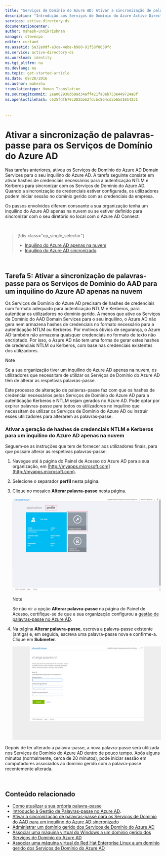 ```yaml
---
title: "Serviços de Domínio do Azure AD: Ativar a sincronização de palavras-passe | Microsoft Docs"
description: "Introdução aos Serviços de Domínio do Azure Active Directory"
services: active-directory-ds
documentationcenter: 
author: mahesh-unnikrishnan
manager: stevenpo
editor: curtand
ms.assetid: 5a32a0df-a3ca-4ebe-b980-91f58f8030fc
ms.service: active-directory-ds
ms.workload: identity
ms.tgt_pltfrm: na
ms.devlang: na
ms.topic: get-started-article
ms.date: 09/20/2016
ms.author: maheshu
translationtype: Human Translation
ms.sourcegitcommit: 2ea002938d69ad34aff421fa0eb753e449724a8f
ms.openlocfilehash: c625fdf679c282bb62fdcbc864cd5b65d1014231


---
```

# <a name="enable-password-synchronization-to-azure-ad-domain-services"></a>Ativar a sincronização de palavras-passe para os Serviços de Domínio do Azure AD
Nas tarefas anteriores, ativou os Serviços de Domínio do Azure AD Domain Services para o seu inquilino do Azure AD. A tarefa seguinte consiste em ativar hashes de credenciais necessários para a autenticação NTLM e Kerberos para sincronizar com os Serviços de Domínio do Azure AD. Quando a sincronização de credenciais estiver configurada, os utilizadores podem iniciar sessão no domínio gerido com as credenciais da empresa.

Os passos envolvidos diferem consoante a sua organização tenha um inquilino do Azure AD apenas na nuvem ou se estiver definido para sincronizar com o seu diretório no local com o Azure AD Connect.

<br>

> [!div class="op_single_selector"]
> * [Inquilino do Azure AD apenas na nuvem](active-directory-ds-getting-started-password-sync.md)
> * [Inquilino do Azure AD sincronizado](active-directory-ds-getting-started-password-sync-synced-tenant.md)
> 
> 

<br>

## <a name="task-5-enable-password-synchronization-to-aad-domain-services-for-a-cloudonly-azure-ad-tenant"></a>Tarefa 5: Ativar a sincronização de palavras-passe para os Serviços de Domínio do AAD para um inquilino do Azure AD apenas na nuvem
Os Serviços de Domínio do Azure AD precisam de hashes de credenciais num formato adequado para autenticação NTLM e Kerberos, para autenticar os utilizadores no domínio gerido. A menos que ative os Serviços de Domínio do AAD Domain Services para o seu inquilino, o Azure AD não gera nem armazena hashes de credenciais no formato necessário para a autenticação NTLM ou Kerberos. Por motivos óbvios de segurança, o Azure AD também não armazena quaisquer credenciais no formato de texto não encriptado. Por isso, o Azure AD não tem uma forma de gerar estes hashes de credenciais NTLM ou Kerberos, com base nas credenciais existentes dos utilizadores.

> [!NOTE]
> Se a sua organização tiver um inquilino do Azure AD apenas na nuvem, os utilizadores que necessitam de utilizar os Serviços de Domínio do Azure AD têm de alterar as respetivas palavras-passe.
> 
> 

Este processo de alteração de palavras-passe faz com que os hashes de credencial necessários pelos Serviços de Domínio do Azure AD para a autenticação Kerberos e NTLM sejam gerados no Azure AD. Pode optar por expirar palavras-passe para todos os utilizadores no inquilino que necessitam de utilizar os Serviços de Domínio do Azure AD ou instruir esses utilizadores para alterarem as palavras-passe.

### <a name="enable-ntlm-and-kerberos-credential-hash-generation-for-a-cloudonly-azure-ad-tenant"></a>Ativar a geração de hashes de credenciais NTLM e Kerberos para um inquilino do Azure AD apenas na nuvem
Seguem-se as instruções que tem de fornecer aos utilizadores finais, para que possam alterar as respetivas palavras-passe:

1. Navegue até à página do Painel de Acesso do Azure AD para a sua organização, em [http://myapps.microsoft.com](http://myapps.microsoft.com).
2. Selecione o separador **perfil** nesta página.
3. Clique no mosaico **Alterar palavra-passe** nesta página.
   
    ![Crie uma rede virtual para os Serviços de Domínio do Azure AD.](./media/active-directory-domain-services-getting-started/user-change-password.png)
   
   > [!NOTE]
   > Se não vir a opção **Alterar palavra-passe** na página do Painel de Acesso, certifique-se de que a sua organização configurou a [gestão de palavras-passe no Azure AD](../active-directory/active-directory-passwords-getting-started.md).
   > 
   > 
4. Na página **Alterar palavra-passe**, escreva a palavra-passe existente (antiga) e, em seguida, escreva uma palavra-passe nova e confirme-a. Clique em **Submeter**.
   
    ![Crie uma rede virtual para os Serviços de Domínio do Azure AD.](./media/active-directory-domain-services-getting-started/user-change-password2.png)

Depois de ter alterado a palavra-passe, a nova palavra-passe será utilizada nos Serviços de Domínio do Azure AD dentro de pouco tempo. Após alguns minutos (normalmente, cerca de 20 minutos), pode iniciar sessão em computadores associados ao domínio gerido com a palavra-passe recentemente alterada.

<br>

## <a name="related-content"></a>Conteúdo relacionado
* [Como atualizar a sua própria palavra-passe](../active-directory/active-directory-passwords-update-your-own-password.md)
* [Introdução à Gestão de Palavras-passe no Azure AD](../active-directory/active-directory-passwords-getting-started.md).
* [Ativar a sincronização de palavras-passe para os Serviços de Domínio do AAD para um inquilino do Azure AD sincronizado](active-directory-ds-getting-started-password-sync-synced-tenant.md)
* [Administrar um domínio gerido dos Serviços de Domínio do Azure AD](active-directory-ds-admin-guide-administer-domain.md)
* [Associar uma máquina virtual do Windows a um domínio gerido dos Serviços de Domínio do Azure AD](active-directory-ds-admin-guide-join-windows-vm.md)
* [Associar uma máquina virtual do Red Hat Enterprise Linux a um domínio gerido dos Serviços de Domínio do Azure AD](active-directory-ds-admin-guide-join-rhel-linux-vm.md)




<!--HONumber=Nov16_HO2-->


